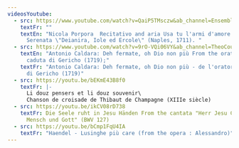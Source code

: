 ```yaml
---
videosYoutube:
  - src: https://www.youtube.com/watch?v=QaiP5TMsczw&ab_channel=EnsembleParnassoinFesta
    textFr: ""
    textEn: "Nicola Porpora  Recitativo and aria Usa tu l'armi d'amore from Porporas
      Serenata \"Deianira, Iole ed Ercole\" (Naples, 1711). "
  - src: https://www.youtube.com/watch?v=9rO-VQi06VY&ab_channel=TheoCouillez
    textEn: "Antonio Caldara: Deh fermate, oh Dio non più From the oratorio La
      caduta di Gericho (1719);"
    textFr: "Antonio Caldara: Deh fermate, oh Dio non più - de l'oratorio La caduta
      di Gericho (1719)"
  - src: https://youtu.be/bEKmE43B8f0
    textFr: |-
      Li douz pensers et li douz souvenir\
      Chanson de croisade de Thibaut de Champagne (XIIIe siècle)
  - src: https://youtu.be/ikCV08rD738
    textFr: Die Seele ruht in Jesu Händen From the cantata "Herr Jesu Christ, wahr'
      Mensch und Gott" (BWV 127)
  - src: https://youtu.be/bCmp1FqU4IA
    textFr: "Haendel - Lusinghe più care (from the opera : Alessandro)"
---
```

